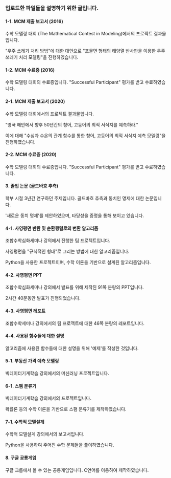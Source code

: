 ### 업로드한 파일들을 설명하기 위한 글입니다.


#### 1-1. MCM 제출 보고서 (2016)

수학 모델링 대회 (The Mathematical Contest in Modeling)에서의 프로젝트 결과물입니다.

"우주 쓰레기 처리 방법"에 대한 대안으로 "포물면 형태의 태양열 반사판을 이용한 우주 쓰레기 처리 모델링"을 진행하였습니다.

#### 1-2. MCM 수료증 (2016)

수학 모델링 대회의 수료증입니다. "Successful Participant" 평가를 받고 수료하였습니다.

#### 2-1. MCM 제출 보고서 (2020)

수학 모델링 대회에서의 프로젝트 결과물입니다.

"영국 해안에서 향후 50년간의 청어, 고등어의 최적 서식지를 예측하라."

이에 대해 "수심과 수온의 관계 함수를 통한 청어, 고등어의 최적 서식지 예측 모델링"을 진행하였습니다.

#### 2-2. MCM 수료증 (2020)

수학 모델링 대회의 수료증입니다. "Successful Participant" 평가를 받고 수료하였습니다.

#### 3. 졸업 논문 (골드바흐 추측)

학부 시절 3년간 연구하던 주제입니다. 골드바흐 추측과 동치인 명제에 대한 논문입니다.

'새로운 동치 명제'를 제안하였으며, 타당성을 증명을 통해 보이고 있습니다.

#### 4-1. 사영평면 반환 및 순환행렬로의 변환 알고리즘

조합수학심화세미나 강의에서 진행한 팀 프로젝트입니다.

사영평면을 "규칙적인 형태"로 그리는 방법에 대한 알고리즘입니다.

Python을 사용한 프로젝트이며, 수학 이론을 기반으로 설계된 알고리즘입니다.

#### 4-2. 사영평면 PPT

조합수학심화세미나 강의에서 발표를 위해 제작된 91쪽 분량의 PPT입니다.

2시간 40분동안 발표가 진행되었습니다.

#### 4-3. 사영평면 레포트

조합수학세미나 강의에서의 팀 프로젝트에 대한 46쪽 분량의 레포트입니다.

#### 4-4. 사용된 함수들에 대한 설명

알고리즘에 사용된 함수들에 대한 설명을 위해 '예제'를 작성한 것입니다.

#### 5-1. 부동산 가격 예측 모델링

빅데이터기계학습 강의에서의 머신러닝 프로젝트입니다.

#### 6-1. 스팸 분류기

빅데이터기계학습 강의에서의 프로젝트입니다.

확률론 등의 수학 이론을 기반으로 스팸 분류기를 제작하였습니다.

#### 7-1. 수학적 모델설계

수학적 모델설계 강의에서의 보고서입니다.

Python을 사용하여 주어진 수학 문제들을 풀이하였습니다.

#### 8. 구글 공룡게임

구글 크롬에서 볼 수 있는 공룡게임입니다. C언어를 이용하여 제작하였습니다.
